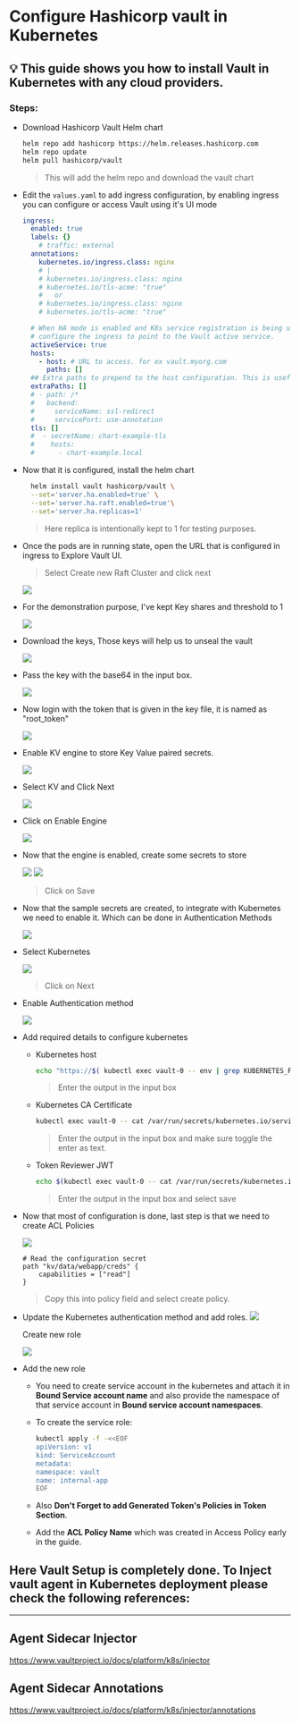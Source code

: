 # Configure Hashicorp vault in Kubernetes

## 💡 This guide shows you how to install Vault in Kubernetes with any cloud providers.

### Steps:

- Download Hashicorp Vault Helm chart
  
  ```bash
  helm repo add hashicorp https://helm.releases.hashicorp.com
  helm repo update
  helm pull hashicorp/vault
  ```
    > This will add the helm repo and download the vault chart 

- Edit the ```values.yaml``` to add ingress configuration, by enabling ingress you can configure or access Vault using it's UI mode
  
  ```yaml
  ingress:
    enabled: true
    labels: {}
      # traffic: external
    annotations:
      kubernetes.io/ingress.class: nginx
      # |
      # kubernetes.io/ingress.class: nginx
      # kubernetes.io/tls-acme: "true"
      #   or
      # kubernetes.io/ingress.class: nginx
      # kubernetes.io/tls-acme: "true"

    # When HA mode is enabled and K8s service registration is being used,
    # configure the ingress to point to the Vault active service.
    activeService: true
    hosts:
      - host: # URL to access. for ex vault.myorg.com
        paths: []
    ## Extra paths to prepend to the host configuration. This is useful when working with annotation based services.
    extraPaths: []
    # - path: /*
    #   backend:
    #     serviceName: ssl-redirect
    #     servicePort: use-annotation
    tls: []
    #  - secretName: chart-example-tls
    #    hosts:
    #      - chart-example.local
  ```

- Now that it is configured, install the helm chart
  
  ```bash
    helm install vault hashicorp/vault \
    --set='server.ha.enabled=true' \
    --set='server.ha.raft.enabled=true'\
    --set='server.ha.replicas=1'
  ```

    > Here replica is intentionally kept to 1 for testing purposes.

- Once the pods are in running state, open the URL that is configured in ingress to Explore Vault UI.

    > Select Create new Raft Cluster and click next


   <img src="./assets/vault01.png">


- For the demonstration purpose, I've kept Key shares and threshold to 1
  
  <img src="./assets/vault02.png">


- Download the keys, Those keys will help us to unseal the vault
  
  <img src="./assets/vault03.png">


- Pass the key with the base64 in the input box.
  
  <img src="./assets/vault04.png">


- Now login with the token that is given in the key file, it is named as "root_token"
  
  <img src="./assets/vault05.png">

- Enable KV engine to store Key Value paired secrets.
  
  <img src="./assets/vault06.png">

- Select KV and Click Next
  
  <img src="./assets/vault07.png">

- Click on Enable Engine
  
  <img src="./assets/vault08.png">

- Now that the engine is enabled, create some secrets to store
  
  <img src="./assets/vault09.png">

  <img src="./assets/vault10.png">

  > Click on Save

- Now that the sample secrets are created, to integrate with Kubernetes we need to enable it. Which can be done in Authentication Methods
  
  <img src="./assets/vault11.png">

- Select Kubernetes 
  
  <img src="./assets/vault12.png">
  
  > Click on Next

- Enable Authentication method
  
  <img src="./assets/vault13.png">

- Add required details to configure kubernetes
  - Kubernetes host

    ```bash
    echo "https://$( kubectl exec vault-0 -- env | grep KUBERNETES_PORT_443_TCP_ADDR| cut -f2 -d'='):443"    
    ```
    > Enter the output in the input box

  - Kubernetes CA Certificate 

    ```bash
    kubectl exec vault-0 -- cat /var/run/secrets/kubernetes.io/serviceaccount/ca.crt
    ``` 

    > Enter the output in the input box and make sure toggle the enter as text.

  - Token Reviewer JWT 

    ```bash
    echo $(kubectl exec vault-0 -- cat /var/run/secrets/kubernetes.io/serviceaccount/token)
    ```

    > Enter the output in the input box and select save

- Now that most of configuration is done, last step is that we need to create ACL Policies

  <img src="./assets/vault14.png">

    ```
   # Read the configuration secret
    path "kv/data/webapp/creds" {
        capabilities = ["read"]
    }
   ```

   > Copy this into policy field and select create policy.



- Update the Kubernetes authentication method and add roles.
    <img src="./assets/vault16.png"> 

    Create new role

    <img src="./assets/vault17.png">

- Add the new role
    - You need to create service account in the kubernetes and attach it in **Bound Service account name** and also provide the namespace of that service account in **Bound service account namespaces**. 

    - To create the service role:

        ```bash
        kubectl apply -f -<<EOF 
        apiVersion: v1
        kind: ServiceAccount
        metadata:
        namespace: vault
        name: internal-app
        EOF
        ```
    - Also **Don't Forget to add Generated Token's Policies in Token Section**.

    - Add the **ACL Policy Name**  which was created in Access Policy early in the guide.

## Here Vault Setup is completely done. To Inject vault agent in Kubernetes deployment please check the following references:
---

## Agent Sidecar Injector
https://www.vaultproject.io/docs/platform/k8s/injector

## Agent Sidecar Annotations
https://www.vaultproject.io/docs/platform/k8s/injector/annotations
